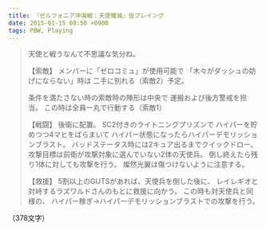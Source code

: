 ```yaml
---
title: 『ゼルフォニア沖海戦：天使殲滅』仮プレイング
date: 2015-01-15 08:50 +0900
tags: PBW, Playing
---
```


> 天使と戦うなんて不思議な気分ね。
>
> 【索敵】
> メンバーに「ゼロコミュ」が使用可能で
> 「木々がダッシュの妨げにならない」時は
> 二手に別れる（索敵2）予定。
>
> 条件を満たさない時の索敵時の陣形は中央で
> 運搬および後方警戒を担当。
> この時は全員一丸で行動する（索敵1）
>
> 【戦闘】
> 後衛に配置。
> SC2付きのライトニングプリズンで
> ハイパーを貯めつつ4マヒをばらまいて
> ハイパー状態になったらハイパーデモリッションブラスト。
> バッドステータス時には2キュア出るまでクイックドロー。
> 攻撃目標は前衛が攻撃対象に選んでいない2体の天使兵。
> 倒し終えたら残り1体に対しても攻撃を行う。
> 燦然光翼は傷つけないように注意する。
>
> 【救援】
> 5割以上のGUTSがあれば、天使兵を倒した後に、
> レイレギオと対峙するラズワルドさんのもとに救援に向かう。
> この時も対天使兵と同様の、
> ハイパー稼ぎ→ハイパーデモリッションブラストでの攻撃を行う。

（378文字）
